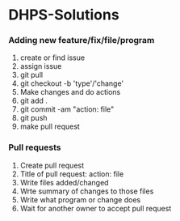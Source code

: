 # DHPS-Solutions

<h3>Adding new feature/fix/file/program</h3>
<ol>
  <li>create or find issue</li>
  <li>assign issue</li>
  <li>git pull</li>
  <li>git checkout -b 'type'/'change'</li>
  <li>Make changes and do actions</li>
  <li>git add .</li>
  <li>git commit -am "action: file"</li>
  <li>git push</li>
  <li>make pull request</li>
</ol>

<h3>Pull requests</h2>
<ol>
  <li>Create pull request</li>
  <li>Title of pull request: action: file</li>
  <li>Write files added/changed</li>
  <li>Wrte summary of changes to those files</li>
  <li>Write what program or change does</li>
  <li>Wait for another owner to accept pull request</li>
</ol>


